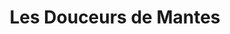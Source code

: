 ---
title: "Les Douceurs de Mantes"
url: /mantes-la-jolie/les-douceurs-de-mantes/
shop: boulangerie
---